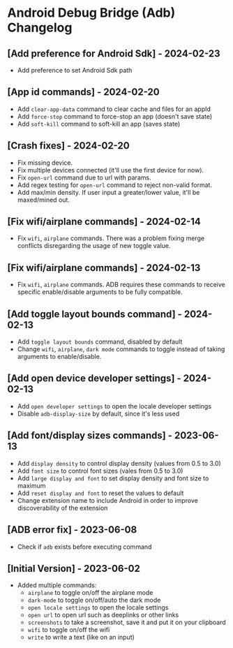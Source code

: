 # Android Debug Bridge (Adb) Changelog

## [Add preference for Android Sdk] - 2024-02-23
- Add preference to set Android Sdk path

## [App id commands] - 2024-02-20
- Add `clear-app-data` command to clear cache and files for an appId
- Add `force-stop` command to force-stop an app (doesn't save state)
- Add `soft-kill` command to soft-kill an app (saves state)

## [Crash fixes] - 2024-02-20
- Fix missing device.
- Fix multiple devices connected (it'll use the first device for now).
- Fix `open-url` command due to url with params.
- Add regex testing for `open-url` command to reject non-valid format.
- Add max/min density. If user input a greater/lower value, it'll be maxed/mined out.

## [Fix wifi/airplane commands] - 2024-02-14
- Fix `wifi`, `airplane` commands. There was a problem fixing merge conflicts disregarding the usage of new toggle value.

## [Fix wifi/airplane commands] - 2024-02-13
- Fix `wifi`, `airplane` commands. ADB requires these commands to receive specific enable/disable arguments to be fully compatible.

## [Add toggle layout bounds command] - 2024-02-13
- Add `toggle layout bounds` command, disabled by default
- Change `wifi`, `airplane`, `dark mode` commands to toggle instead of taking arguments to enable/disable.

## [Add open device developer settings] - 2024-02-13
- Add `open developer settings` to open the locale developer settings
- Disable `adb-display-size` by default, since it's less used

## [Add font/display sizes commands] - 2023-06-13
- Add `display density` to control display density (values from 0.5 to 3.0)
- Add `font size` to control font sizes (vales from 0.5 to 3.0)
- Add `large display and font` to set display density and font size to maximum
- Add `reset display and font` to reset the values to default
- Change extension name to include Android in order to improve discoverability of the extension

## [ADB error fix] - 2023-06-08

- Check if `adb` exists before executing command

## [Initial Version] - 2023-06-02

- Added multiple commands:
  - `airplane` to toggle on/off the airplane mode
  - `dark-mode` to toggle on/off/auto the dark mode
  - `open locale settings` to open the locale settings
  - `open url` to open url such as deeplinks or other links
  - `screenshots` to take a screenshot, save it and put it on your clipboard
  - `wifi` to toggle on/off the wifi
  - `write` to write a text (like on an input)
